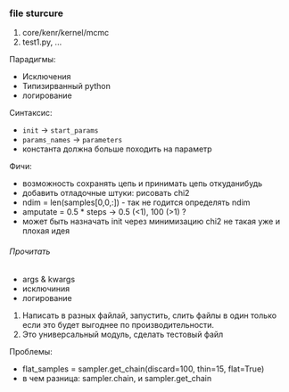 ### file sturcure
1. core/kenr/kernel/mcmc
2. test1.py, ...

Парадигмы:
- Исключения
- Типизирванный python
- логирование

Синтаксис:
- `init` -> `start_params`
- `params_names` -> `parameters`
- константа должна больше походить на параметр

Фичи:
- возможность сохранять цепь и принимать цепь откуданибудь
- добавить отладочные штуки: рисовать chi2
- ndim = len(samples[0,0,:]) - так не годится определять ndim
- amputate = 0.5 * steps -> 0.5 (<1), 100 (>1) ?
- может быть назначать init через минимизацию chi2 не такая уже и плохая идея

###### Прочитать
- args & kwargs
- исключиния
- логирование

1. Написать в разных файлай, запустить, слить файлы в один только если это будет выгоднее по производительности.
2. Это универсальный модуль, сделать тестовый файл

Проблемы:
- flat_samples = sampler.get_chain(discard=100, thin=15, flat=True)
- в чем разница: sampler.chain, и sampler.get_chain
